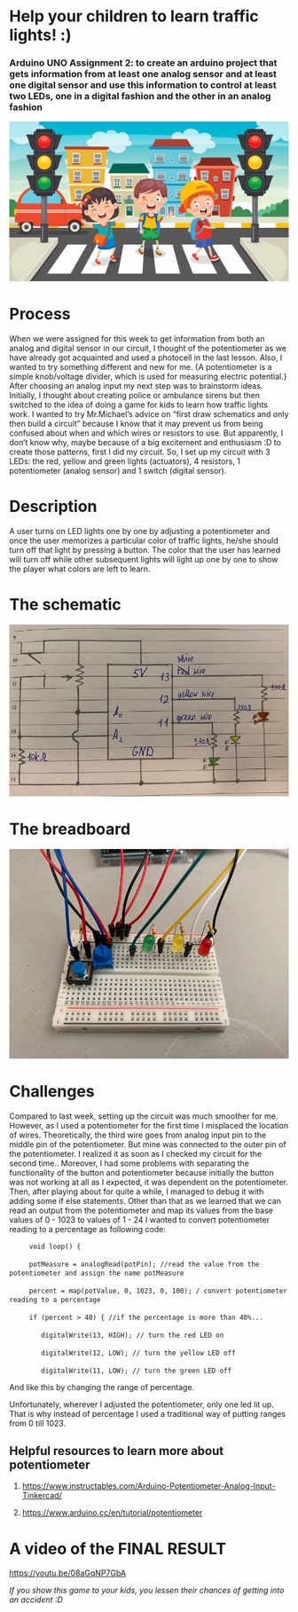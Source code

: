 # Help your children to learn traffic lights! :)
### Arduino UNO Assignment 2: to create an arduino project that gets information from at least one analog sensor and at least one digital sensor and use this information to control at least two LEDs, one in a digital fashion and the other in an analog fashion

![](https://github.com/Sartbayeva/IntrotoIM/blob/main/March%2030/lights.jpg)

# Process
 
When we were assigned for this week to get information from both an analog and digital sensor in our circuit, I thought of the potentiometer as we have already got acquainted and used a photocell in the last lesson. Also, I wanted to try something different and new for me. {A potentiometer is a simple knob/voltage divider, which is used for measuring electric potential.} After choosing an analog input my next step was to brainstorm ideas. Initially, I thought about creating police or ambulance sirens but then switched to the idea of doing a game for kids to learn how traffic lights work. I wanted to try Mr.Michael’s advice on “first draw schematics and only then build a circuit” because I know that it may prevent us from being confused about when and which wires or resistors to use. But apparently, I don’t know why, maybe because of a big excitement and enthusiasm :D to create those patterns, first I did my circuit. So, I set up my circuit with 3 LEDs: the red, yellow and green lights (actuators), 4 resistors, 1 potentiometer (analog sensor) and 1 switch (digital sensor). 
 
# Description
 
A user turns on LED lights one by one by adjusting a potentiometer and once the user memorizes a particular color of traffic lights, he/she should turn off that light by pressing a button. The color that the user has learned will turn off while other subsequent lights will light up one by one to show the player what colors are left to learn.
 
# The schematic

![](https://github.com/Sartbayeva/IntrotoIM/blob/main/March%2030/schematics_Aiya.jfif)
 
# The breadboard

![](https://github.com/Sartbayeva/IntrotoIM/blob/main/March%2030/breadbord_Aiya.jfif)
 
# Challenges
Compared to last week, setting up the circuit was much smoother for me. However, as I used a potentiometer for the first time I misplaced the location of wires. Theoretically, the third wire goes from analog input pin to the middle pin of the potentiometer. But mine was connected to the outer pin of the potentiometer. I realized it as soon as I checked my circuit for the second time.. Moreover, I had some problems with separating the functionality of the button and potentiometer because initially the button was not working at all as I expected, it was dependent on the potentiometer. Then, after playing about for quite a while, I managed to debug it with adding some if else statements. Other than that as we learned that we can read an output from the potentiometer and map its values from the base values of 0 - 1023 to values of 1 - 24 I wanted to convert potentiometer reading to a percentage as following code:
          
         void loop() {
      
         potMeasure = analogRead(potPin); //read the value from the potentiometer and assign the name potMeasure
  
         percent = map(potValue, 0, 1023, 0, 100); / convert potentiometer reading to a percentage

         if (percent > 40) { //if the percentage is more than 40%...
  
            digitalWrite(13, HIGH); // turn the red LED on
      
            digitalWrite(12, LOW); // turn the yellow LED off
     
            digitalWrite(11, LOW); // turn the green LED off
And like this by changing the range of percentage. 

Unfortunately, wherever I adjusted the potentiometer, only one led lit up. That is why instead of percentage I used a traditional way of putting ranges from 0 till 1023.
 
## Helpful resources to learn more about potentiometer
1. https://www.instructables.com/Arduino-Potentiometer-Analog-Input-Tinkercad/

2. https://www.arduino.cc/en/tutorial/potentiometer
 
# A video of the FINAL RESULT
https://youtu.be/08aGqNP7GbA

*If you show this game to your kids, you lessen their chances of getting into an accident :D*
